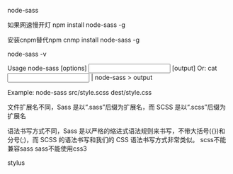 node-sass

如果网速慢开灯
npm install node-sass -g

安装cnpm替代npm
cnmp install node-sass -g

node-sass -v

Usage
node-sass [options] <input> [output] Or: cat <input> | node-sass > output

Example:
node-sass src/style.scss dest/style.css

文件扩展名不同，Sass 是以“.sass”后缀为扩展名，而 SCSS 是以“.scss”后缀为扩展名

语法书写方式不同，Sass 是以严格的缩进式语法规则来书写，不带大括号({})和分号(;)，而 SCSS 的语法书写和我们的 CSS 语法书写方式非常类似。
scss不能兼容sass
sass不能使用css3

stylus
